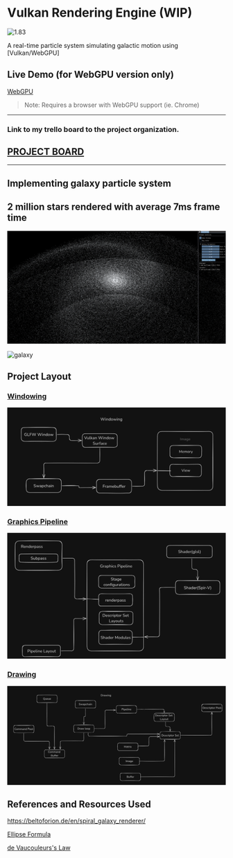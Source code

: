 # Vulkan Rendering Engine (WIP)

![1.83](images/1.83radius.gif)

A real-time particle system simulating galactic motion using [Vulkan/WebGPU]

## Live Demo (for WebGPU version only)

[WebGPU](https://webgpu-engine.netlify.app/)

> Note: Requires a browser with  WebGPU support (ie. Chrome)

---
### Link to my trello board to the project organization.

## [PROJECT BOARD](https://trello.com/b/2YI795DN/voxelengine)

---

## Implementing galaxy particle system


## 2 million stars rendered with average 7ms frame time

![2mil](images/2milStars.png)


![galaxy](images/SecondGalaxyAttempt.gif)

## Project Layout

### [Windowing](README/Windowing.md)

![Windowing](images/Windowing.png)

### [Graphics Pipeline](README/GraphicsPipeline.md)

![Graphics Pipeline](images/GraphicsPipeline.png)

### [Drawing](README/Drawing.md)

![Drawing](images/Drawing.png)

## References and Resources Used

https://beltoforion.de/en/spiral_galaxy_renderer/

[Ellipse Formula](https://www.desmos.com/calculator/qmu0f229zh)

[de Vaucouleurs's Law](https://www.desmos.com/calculator/bax4od28zj)

<!-- command to run on linux `make test` --->
